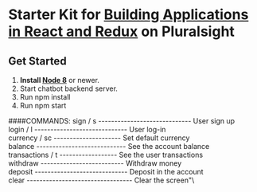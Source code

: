 # Starter Kit for [Building Applications in React and Redux](http://www.pluralsight.com/author/cory-house) on Pluralsight

## Get Started

1. **Install [Node 8](https://nodejs.org)** or newer.
2. Start chatbot backend server.
3. Run npm install
4. Run npm start

####COMMANDS: 
sign / s ----------------------------- User sign up\
login / l ----------------------------- User log-in\
currency / sc --------------------- Set default currency\
balance ---------------------------- See the account balance\
transactions / t ------------------ See the user transactions\
withdraw -------------------------- Withdraw money\
deposit ----------------------------- Deposit in the account\
clear --------------------------------- Clear the screen"\
